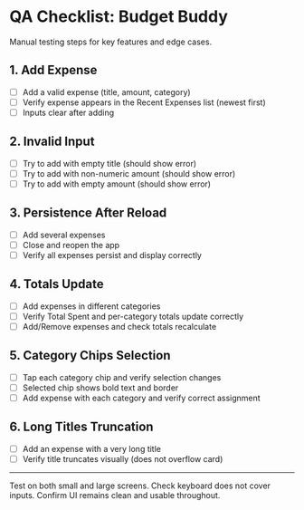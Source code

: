 # QA Checklist: Budget Buddy

Manual testing steps for key features and edge cases.

## 1. Add Expense
- [ ] Add a valid expense (title, amount, category)
- [ ] Verify expense appears in the Recent Expenses list (newest first)
- [ ] Inputs clear after adding

## 2. Invalid Input
- [ ] Try to add with empty title (should show error)
- [ ] Try to add with non-numeric amount (should show error)
- [ ] Try to add with empty amount (should show error)

## 3. Persistence After Reload
- [ ] Add several expenses
- [ ] Close and reopen the app
- [ ] Verify all expenses persist and display correctly

## 4. Totals Update
- [ ] Add expenses in different categories
- [ ] Verify Total Spent and per-category totals update correctly
- [ ] Add/Remove expenses and check totals recalculate

## 5. Category Chips Selection
- [ ] Tap each category chip and verify selection changes
- [ ] Selected chip shows bold text and border
- [ ] Add expense with each category and verify correct assignment

## 6. Long Titles Truncation
- [ ] Add an expense with a very long title
- [ ] Verify title truncates visually (does not overflow card)

---

Test on both small and large screens. Check keyboard does not cover inputs. Confirm UI remains clean and usable throughout.
